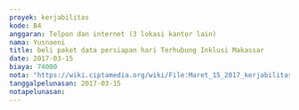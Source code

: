 ```yaml
---
proyek: kerjabilitas
kode: B4
anggaran: Telpon dan internet (3 lokasi kantor lain)
nama: Yusnaeni
title: beli paket data persiapan hari Terhubung Inklusi Makassar
date: 2017-03-15
biaya: 74000
nota: "https://wiki.ciptamedia.org/wiki/File:Maret_15_2017_kerjabilitas_B4_paket_data_neni.jpg"
tanggalpelunasan: 2017-03-15
notapelunasan:
---
```

